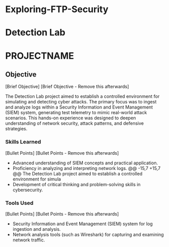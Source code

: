# Exploring-FTP-Security

# Detection Lab
 # PROJECTNAME
 
 ## Objective
 [Brief Objective]
 [Brief Objective - Remove this afterwards]
 
 The Detection Lab project aimed to establish a controlled environment for simulating and detecting cyber attacks. The primary focus was to ingest and analyze logs within a Security Information and Event Management (SIEM) system, generating test telemetry to mimic real-world attack scenarios. This hands-on experience was designed to deepen understanding of network security, attack patterns, and defensive strategies.
 
 ### Skills Learned
 [Bullet Points]
 [Bullet Points - Remove this afterwards]
 
 - Advanced understanding of SIEM concepts and practical application.
 - Proficiency in analyzing and interpreting network logs.
 @@ -15,7 +15,7 @@ The Detection Lab project aimed to establish a controlled environment for simula
 - Development of critical thinking and problem-solving skills in cybersecurity.
 
 ### Tools Used
 [Bullet Points]
 [Bullet Points - Remove this afterwards]
 
 - Security Information and Event Management (SIEM) system for log ingestion and analysis.
 - Network analysis tools (such as Wireshark) for capturing and examining network traffic.
